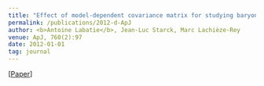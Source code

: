 ```yaml
---
title: "Effect of model-dependent covariance matrix for studying baryon acoustic oscillations"
permalink: /publications/2012-d-ApJ
author: <b>Antoine Labatie</b>, Jean-Luc Starck, Marc Lachièze-Rey
venue: ApJ, 760(2):97
date: 2012-01-01
tag: journal
---
```


[[Paper](http://iopscience.iop.org/article/10.1088/0004-637X/760/2/97/pdf)]
<br>
<br>
